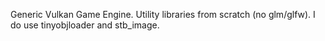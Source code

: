 Generic Vulkan Game Engine. Utility libraries from scratch (no glm/glfw). I do use tinyobjloader and stb_image.
